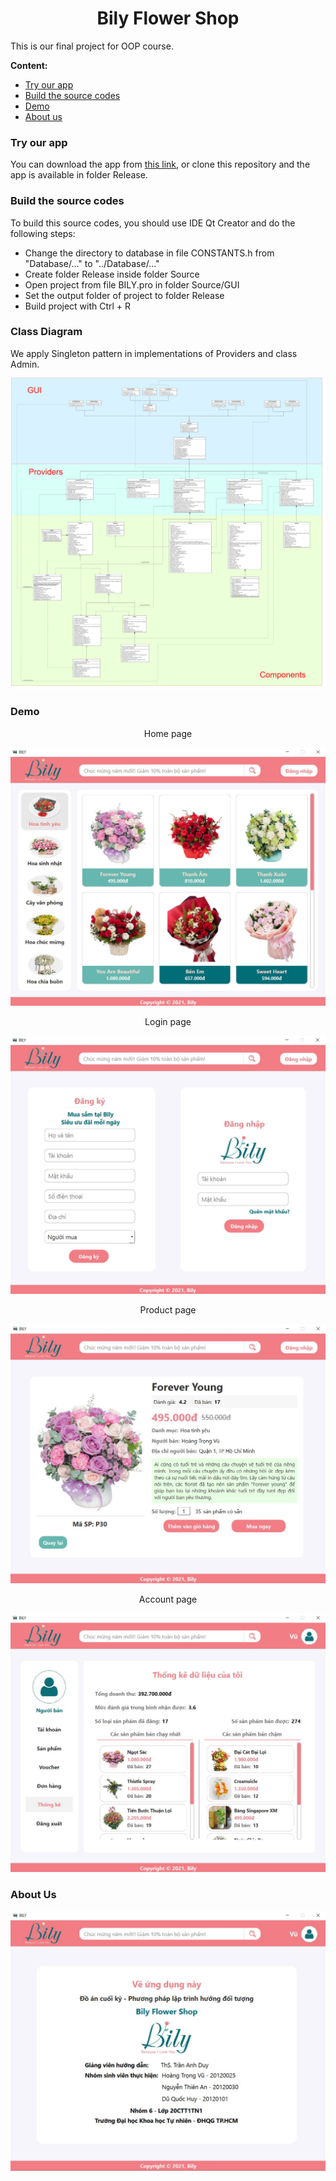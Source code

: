 <h1 style="text-align: center;">Bily Flower Shop</h1>

This is our final project for OOP course.

<span style="font-weight: bold;">Content:</span>
<ul>
    <li><a href="#try-our-app">Try our app</a></li>
    <li><a href="#build-code">Build the source codes</a></li>
    <li><a href="#demo">Demo</a></li>
    <li><a href="#about-us">About us</a></li>
</ul>


<h3 id="try-our-app">Try our app</h3>
You can download the app from <a href="https://studenthcmusedu-my.sharepoint.com/:u:/g/personal/20120025_student_hcmus_edu_vn/Ed6EqE7mtXFLhljTgn-_KU4Brhra5ZSYd9eGoix6X1aWCQ?e=l64Qtw">this link</a>, or clone this repository and the app is available in folder Release.

<h3 id="build-code">Build the source codes</h3>

To build this source codes, you should use IDE Qt Creator and do the following steps:
<ul>
<li>Change the directory to database in file CONSTANTS.h from "Database/..." to "../Database/..."</li>
<li>Create folder Release inside folder Source</li>
<li>Open project from file BILY.pro in folder Source/GUI</li>
<li>Set the output folder of project to folder Release</li>
<li>Build project with Ctrl + R</li>
</ul>

<h3 id="class-diagram"> Class Diagram </h3>
We apply Singleton pattern in implementations of Providers and class Admin.
<img style="margin-top: 12px;" src="./UML.jpg"></img>
   
<h3 id="demo">Demo</h3>
<p style="text-align: center;">Home page</p>
<img src="./Images/home.jpg"></img>
<p style="text-align: center;">Login page</p>
<img src="./Images/login.jpg"></img>
<p style="text-align: center;">Product page</p>
<img src="./Images/product.jpg"></img>
<p style="text-align: center;">Account page</p>
<img src="./Images/account.jpg"></img>

<h3 id="about-us">About Us</h3>
<img src="./Images/aboutus.jpg"></img>

